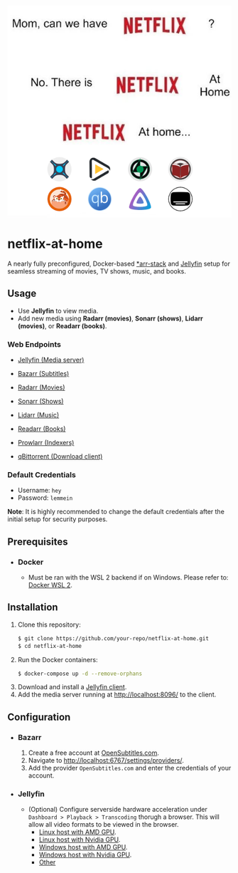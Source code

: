 <p align="center" justify="center">
    <img src="./netflix-at-home.png">
</p>

# netflix-at-home

A nearly fully preconfigured, Docker-based [*arr-stack](https://wiki.servarr.com/) and [Jellyfin](https://jellyfin.org/) setup for seamless streaming of movies, TV shows, music, and books.

## Usage
- Use **Jellyfin** to view media.
- Add new media using **Radarr (movies)**, **Sonarr (shows)**, **Lidarr (movies)**, or **Readarr (books)**. 

### Web Endpoints
- [Jellyfin (Media server)](http://localhost:8096/)

- [Bazarr (Subtitles)](http://localhost:6767/)
- [Radarr (Movies)](http://localhost:7878/)
- [Sonarr (Shows)](http://localhost:8989/)

- [Lidarr (Music)](http://localhost:8686/)

- [Readarr (Books)](http://localhost:8787/)

- [Prowlarr (Indexers)](http://localhost:9696/)
- [qBittorrent (Download client)](http://localhost:8080/)

### Default Credentials
- Username: `hey`
- Password: `lemmein`

**Note**: It is highly recommended to change the default credentials after the initial setup for security purposes.

## Prerequisites
- ### Docker
    - Must be ran with the WSL 2 backend if on Windows. Please refer to: [Docker WSL 2](https://docs.docker.com/desktop/features/wsl/).

## Installation
1. Clone this repository:
    ```bash
    $ git clone https://github.com/your-repo/netflix-at-home.git
    $ cd netflix-at-home
    ```
2. Run the Docker containers:
    ```bash
    $ docker-compose up -d --remove-orphans
    ```
3. Download and install a [Jellyfin client](https://jellyfin.org/downloads/).
4. Add the media server running at [http://localhost:8096/](http://localhost:8096/) to the client.
   
## Configuration

- ### Bazarr
    1. Create a free account at [OpenSubtitles.com](https://www.opensubtitles.com/).
    2. Navigate to [http://localhost:6767/settings/providers/](http://localhost:6767/settings/providers/).
    3. Add the provider `OpenSubtitles.com` and enter the credentials of your account.

- ### Jellyfin
    - (Optional) Configure serverside hardware acceleration under `Dashboard > Playback > Transcoding` thorugh a browser. This will allow all video formats to be viewed in the browser.
        - [Linux host with AMD GPU](https://jellyfin.org/docs/general/administration/hardware-acceleration/amd#configure-with-linux-virtualization/).
        - [Linux host with Nvidia GPU](https://jellyfin.org/docs/general/administration/hardware-acceleration/nvidia#configure-with-linux-virtualization/).
        - [Windows host with AMD GPU](https://jellyfin.org/docs/general/administration/hardware-acceleration/amd#configure-on-windows-host/).
        - [Windows host with Nvidia GPU](https://jellyfin.org/docs/general/administration/hardware-acceleration/nvidia/#configure-with-linux-virtualization/).
        - [Other](https://jellyfin.org/docs/general/administration/hardware-acceleration/)
